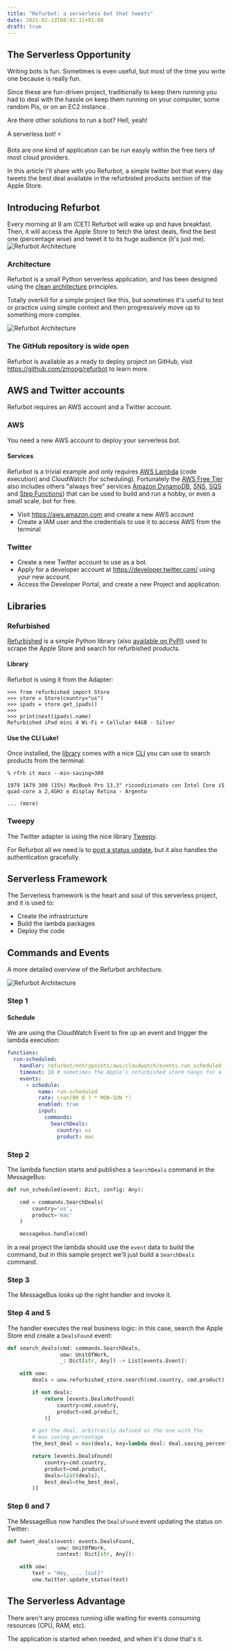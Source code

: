 ```yaml
---
title: "Refurbot: a serverless bot that tweets"
date: 2021-02-13T08:42:11+01:00
draft: true
---
```


## The Serverless Opportunity

Writing bots is fun. Sometimes is even useful, but most of the time you write one because is really fun.

Since these are fun-driven project, traditionally to keep them running you had to deal with the hassle on keep them running on your computer, some random Pis, or on an EC2 instance .

Are there other solutions to run a bot? Hell, yeah!

A serverless bot! ⚡️

Bots are one kind of application can be run easyly within the free tiers of most cloud providers.

In this article I'll share with you Refurbot, a simple twitter bot that every day tweets the best deal available in the refurbisted products section of the Apple Store.


## Introducing Refurbot

Every morning at 9 am (CET) Refurbot will wake up and have breakfast. Then, it will access the Apple Store to fetch the latest deals, find the best one (percentage wise) and tweet it to its huge audience (it's just me).
![Refurbot Architecture](/images/refurbot-screenshots.png)


### Architecture

Refurbot is a small Python serverless application, and has been designed using the [clean architecture](https://blog.cleancoder.com/uncle-bob/2012/08/13/the-clean-architecture.html) principles. 

Totally overkill for a simple project like this, but sometimes it's useful to test or practice using simple context and then progressively move up to something more complex.

![Refurbot Architecture](/images/refurbot-architecture-high-level.png)


### The GitHub repository is wide open

Refurbot is available as a ready to deploy project on GitHub, visit https://github.com/zmoog/refurbot to learn more.


## AWS and Twitter accounts

Refurbot requires an AWS account and a Twitter account.

### AWS

You need a new AWS account to deploy your serverless bot. 

#### Services

Refurbot is a trivial example and only requires [AWS Lambda](https://aws.amazon.com/lambda/) (code execution) and CloudWatch (for scheduling). Fortunately the [AWS Free Tier](https://aws.amazon.com/free/) also includes others "always free" services [Amazon DynamoDB](https://aws.amazon.com/dynamodb/), [SNS](https://aws.amazon.com/sns/), [SQS](https://aws.amazon.com/sqs/) and [Step Functions](https://aws.amazon.com/step-functions/)) that can be used to build and run a hobby, or even a small scale, bot for free.

 * Visit https://aws.amazon.com and create a new AWS account
 * Create a IAM user and the credentials to use it to access AWS from the terminal

### Twitter

 * Create a new Twitter account to use as a bot.
 * Apply for a developer account at https://developer.twitter.com/ using your new account.
 * Access the Developer Portal, and create a new Project and application.

## Libraries
### Refurbished

[Refurbished](https://github.com/zmoog/refurbished/) is a simple Python library (also [available on PyPI](https://pypi.org/project/refurbished/)) used to scrape the Apple Store and search for refurbished products.

#### Library

Refurbot is using it from the Adapter:
```
>>> from refurbished import Store
>>> store = Store(country="us")
>>> ipads = store.get_ipads()
>>> 
>>> print(next(ipads).name)
Refurbished iPad mini 4 Wi-Fi + Cellular 64GB - Silver
```

#### Use the CLI Luke!

Once installed, the [library](https://pypi.org/project/refurbished/) comes with a nice [CLI](https://github.com/zmoog/refurbished/blob/master/cli/rfrb) you can use to search products from the terminal:

```shell
% rfrb it macs --min-saving=300

1979 1679 300 (15%) MacBook Pro 13,3" ricondizionato con Intel Core i5 quad-core a 2,4GHz e display Retina - Argento

... (more)
```

### Tweepy

The Twitter adapter is using the nice library [Tweepy](https://www.tweepy.org/).

For Refurbot all we need is to [post a status update](https://docs.tweepy.org/en/latest/api.html#API.update_status), but it also handles the authentication gracefully.

## Serverless Framework

The Serverless framework is the heart and soul of this serverless project, and it is used to:

 - Create the infrastructure
 - Build the lambda packages
 - Deploy the code


## Commands and Events

A more detailed overview of the Refurbot architecture.

![Refurbot Architecture](/images/refurbot-architecture-detail.png)

### Step 1

#### Schedule

We are using the CloudWatch Event to fire up an event and trigger the lambda execution:

```yaml
functions:
  run-scheduled:
    handler: refurbot/entrypoints/aws/cloudwatch/events.run_scheduled
    timeout: 10 # sometimes the Apple's refurbished store hangs for a few seconds.
    events:
      - schedule:
          name: run-scheduled
          rate: cron(00 8 ? * MON-SUN *)
          enabled: true
          input:
            commands:
              SearchDeals:
                country: us
                product: mac
```

### Step 2

The lambda function starts and publishes a `SearchDeals` command in the MessageBus:

```python
def run_scheduled(event: Dict, config: Any):

    cmd = commands.SearchDeals(
        country='us',
        product='mac'
    )

    messagebus.handle(cmd)
```

In a real project the lambda should use the `event` data to build the command, but in this sample project we'll just build a `SearchDeals` command.

### Step 3

The MessageBus looks up the right handler and invoke it.


### Step 4 and 5

The handler executes the real business logic: in this case, search the Apple Store end create a `DealsFound` event:

```python
def search_deals(cmd: commands.SearchDeals,
                 uow: UnitOfWork,
                 _: Dict[str, Any]) -> List[events.Event]:

    with uow:
        deals = uow.refurbished_store.search(cmd.country, cmd.product)

        if not deals:
            return [events.DealsNotFound(
                country=cmd.country,
                product=cmd.product,
            )]

        # get the deal, arbitrarily defined as the one with the
        # max saving percentage
        the_best_deal = max(deals, key=lambda deal: deal.saving_percentage)

        return [events.DealsFound(
            country=cmd.country,
            product=cmd.product,
            deals=list(deals),
            best_deal=the_best_deal,
        )]
```

### Step 6 and 7

The MessageBus now handles the `DealsFound` event updating the status on Twitter:

```python
def tweet_deals(event: events.DealsFound,
                uow: UnitOfWork,
                context: Dict[str, Any]):

    with uow:
        text = "Hey, ... [cut]"
        uow.twitter.update_status(text)
```


## The Serverless Advantage

There aren't any process running idle waiting for events consuming resources (CPU, RAM, etc).

The application is started when needed, and when it's done that's it.

